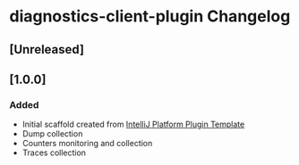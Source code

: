 <!-- Keep a Changelog guide -> https://keepachangelog.com -->

# diagnostics-client-plugin Changelog

## [Unreleased]

## [1.0.0]
### Added
- Initial scaffold created from [IntelliJ Platform Plugin Template](https://github.com/JetBrains/intellij-platform-plugin-template)
- Dump collection
- Counters monitoring and collection
- Traces collection
